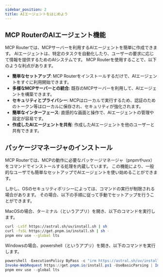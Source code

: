 ```yaml
---
sidebar_position: 2
title: AIエージェントをはじめよう
---
```



## MCP RouterのAIエージェント機能
MCP Routerでは、MCPサーバーを利用するAIエージェントを簡単に作成できます。
AIエージェントは、特定のタスクを自動化したり、ユーザーの要求に応じて情報を提供するためのAIシステムです。
MCP Routerを使用することで、以下のような利点があります。

- **簡単なセットアップ**: MCP Routerをインストールするだけで、AIエージェントをすぐに利用開始できます。
- **多様なMCPサーバーとの統合**: 既存のMCPサーバーを利用して、AIエージェントを構築できます。
- **セキュリティとプライバシー**: MCPはローカルで実行するため、認証のためのトークン等はローカルに保存され、セキュリティが強化されます。
- **簡単なインターフェース**: 直感的な画面と操作で、AIエージェントの管理や設定が容易です。
- **作成したAIエージェントを共有**: 作成したAIエージェントを他のユーザーと共有できます。

## パッケージマネージャのインストール
MCP Routerでは、MCPの動作に必要なパッケージマネージャ（pnpmやuvx）をコマンドでインストールする処理を内蔵しています。
この機能により、一般的なユーザでも簡単なセットアップでAIエージェントを使い始めることができます。

しかし、OSのセキュリティポリシーによっては、コマンドの実行が制限される場合があります。
その場合、以下の手順に従って手動でセットアップを行うことができます。

MacOSの場合、ターミナル（というアプリ）を開き、以下のコマンドを実行します。

```bash
curl -LsSf https://astral.sh/uv/install.sh | sh
curl -fsSL https://get.pnpm.io/install.sh | sh -
pnpm env use --global lts
```

Windowsの場合、powershell（というアプリ）を開き、以下のコマンドを実行します。

```powershell
powershell -ExecutionPolicy ByPass -c "irm https://astral.sh/uv/install.ps1 | iex"
Invoke-WebRequest https://get.pnpm.io/install.ps1 -UseBasicParsing | Invoke-Expression
pnpm env use --global lts
```

